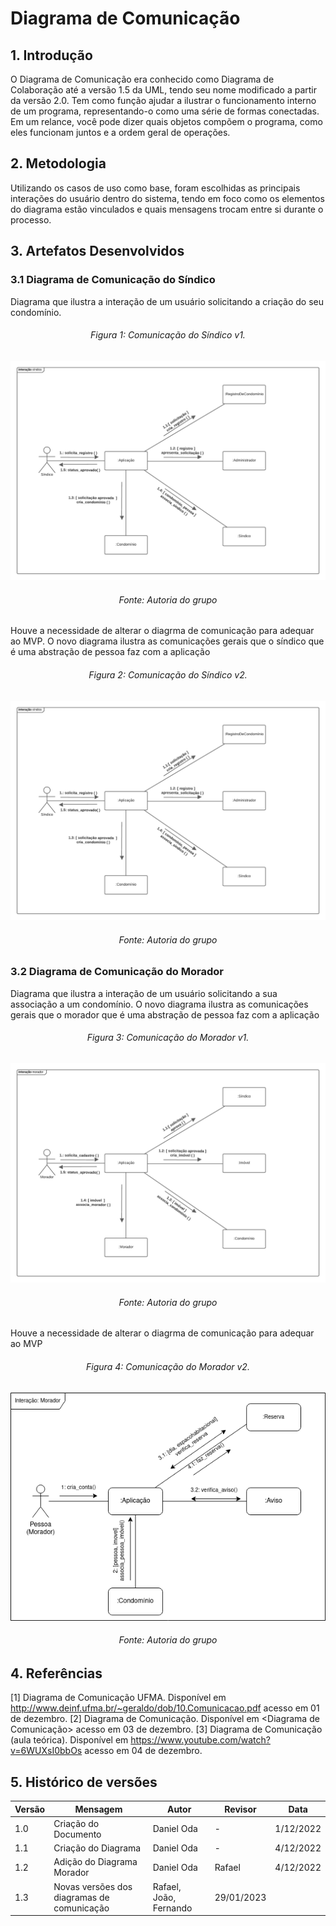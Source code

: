 # Diagrama de Comunicação

## 1. Introdução

O Diagrama de Comunicação era conhecido como Diagrama de Colaboração até a versão 1.5 da UML, tendo seu nome modificado a partir da versão 2.0. Tem como função ajudar a ilustrar o funcionamento interno de um programa, representando-o como uma série de formas conectadas. Em um relance, você pode dizer quais objetos compõem o programa, como eles funcionam juntos e a ordem geral de operações.

## 2. Metodologia

Utilizando os casos de uso como base, foram escolhidas as principais interações do usuário dentro do sistema, tendo em foco como os elementos do diagrama estão vinculados e quais mensagens trocam entre si durante o processo.

## 3. Artefatos Desenvolvidos
### 3.1 Diagrama de Comunicação do Síndico
Diagrama que ilustra a interação de um usuário solicitando a criação do seu condomínio.
<h6 align='center'>Figura 1: Comunicação do Síndico v1.</h6>

![image](../assets/diagrama_comunicacao_sindico.png)

<h6 align='center'>Fonte: Autoria do grupo</h6>

Houve a necessidade de alterar o diagrma de comunicação para adequar ao MVP. O novo diagrama ilustra as comunicações gerais que o síndico que é uma abstração de pessoa faz com a aplicação

<h6 align='center'>Figura 2: Comunicação do Síndico v2.</h6>

![image](../assets/diagrama_comunicacao_sindico.png)

<h6 align='center'>Fonte: Autoria do grupo</h6>

### 3.2 Diagrama de Comunicação do Morador
Diagrama que ilustra a interação de um usuário solicitando a sua associação a um condomínio. O novo diagrama ilustra as comunicações gerais que o morador que é uma abstração de pessoa faz com a aplicação
<h6 align='center'>Figura 3: Comunicação do Morador v1.</h6>

![image](../assets/diagrama_comunicacao_morador.png)

<h6 align='center'>Fonte: Autoria do grupo</h6>

Houve a necessidade de alterar o diagrma de comunicação para adequar ao MVP
<h6 align='center'>Figura 4: Comunicação do Morador v2.</h6>

![image](../assets/Diagrama_Comunicacao_Morador_v2.png)

<h6 align='center'>Fonte: Autoria do grupo</h6>

## 4. Referências
[1] Diagrama de Comunicação UFMA. Disponível em <http://www.deinf.ufma.br/~geraldo/dob/10.Comunicacao.pdf> acesso em 01 de dezembro.
[2] Diagrama de Comunicação. Disponível em <Diagrama de Comunicação> acesso em 03 de dezembro.
[3] Diagrama de Comunicação (aula teórica). Disponível em <https://www.youtube.com/watch?v=6WUXsI0bbOs> acesso em 04 de dezembro.
## 5. Histórico de versões
  
| Versão | Mensagem                   | Autor        | Revisor       | Data       |
|--------|----------------------------|--------------|---------------|------------|
| 1.0    | Criação do Documento       | Daniel Oda | - | 1/12/2022 |
| 1.1    | Criação do Diagrama       | Daniel Oda | - | 4/12/2022 |
| 1.2    | Adição do Diagrama Morador       | Daniel Oda | Rafael| 4/12/2022 |
| 1.3    | Novas versões dos diagramas de comunicação | Rafael, João, Fernando | 29/01/2023 |